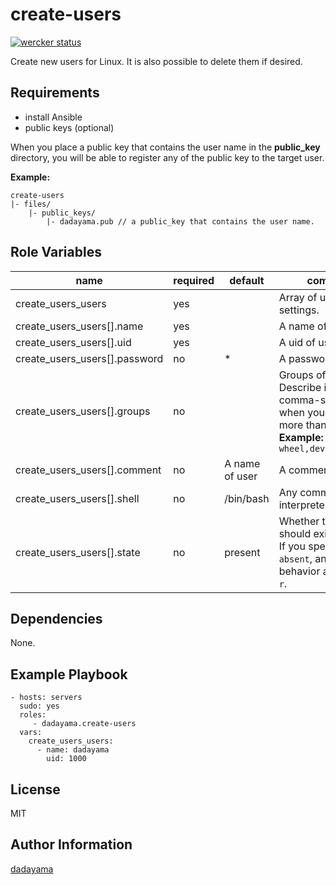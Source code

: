 create-users
=========

[![wercker status](https://app.wercker.com/status/4d26ac881b756bbeb61290c9f67219cb/s/master "wercker status")](https://app.wercker.com/project/byKey/4d26ac881b756bbeb61290c9f67219cb)

Create new users for Linux.
It is also possible to delete them if desired.

Requirements
------------

- install Ansible
- public keys (optional)

When you place a public key that contains the user name in the **public_key** directory, you will be able to register any of the public key to the target user.

**Example:**

    create-users
    |- files/
        |- public_keys/
            |- dadayama.pub // a public_key that contains the user name.


Role Variables
--------------

 name                             | required | default        | comment
----------------------------------|----------|----------------|------------
 create\_users\_users             | yes      |                | Array of user settings.
 create\_users\_users[].name      | yes      |                | A name of user.
 create\_users\_users[].uid       | yes      |                | A uid of user.
 create\_users\_users[].password  | no       | *              | A password of user.
 create\_users\_users[].groups    | no       |                | Groups of user.<br>Describe in a comma-separated when you specify more than one.<br>**Example:**<br>`wheel,develop,upload`
 create\_users\_users[].comment   | no       | A name of user | A comment of user.
 create\_users\_users[].shell     | no       | /bin/bash      | Any command interpreter.
 create\_users\_users[].state     | no       | present        | Whether the account should exist or not.<br>If you specify the `absent`, and the same behavior as `usrdel -r`.

Dependencies
------------

None.

Example Playbook
----------------

    - hosts: servers
      sudo: yes
      roles:
         - dadayama.create-users
      vars:
        create_users_users:
          - name: dadayama
            uid: 1000

License
-------

MIT

Author Information
------------------

[dadayama](https://github.com/dadayama)
